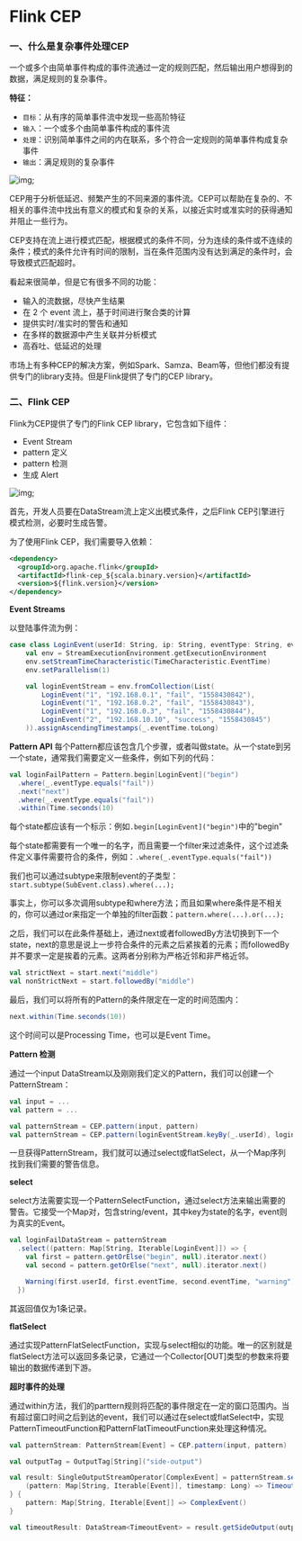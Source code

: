 # Flink CEP

### 一、什么是复杂事件处理CEP

一个或多个由简单事件构成的事件流通过一定的规则匹配，然后输出用户想得到的数据，满足规则的复杂事件。

**特征：**

- `目标`：从有序的简单事件流中发现一些高阶特征
- `输入`：一个或多个由简单事件构成的事件流
- `处理`：识别简单事件之间的内在联系，多个符合一定规则的简单事件构成复杂事件
- `输出`：满足规则的复杂事件

<img src="https://github.com/Dr11ft/BigDataGuide/blob/master/Pics/Flink%E6%96%87%E6%A1%A3Pics/Flink%20CEP/%E5%9B%BE%E7%89%871.png" alt="img;" />

CEP用于分析低延迟、频繁产生的不同来源的事件流。CEP可以帮助在复杂的、不相关的事件流中找出有意义的模式和复杂的关系，以接近实时或准实时的获得通知并阻止一些行为。

CEP支持在流上进行模式匹配，根据模式的条件不同，分为连续的条件或不连续的条件；模式的条件允许有时间的限制，当在条件范围内没有达到满足的条件时，会导致模式匹配超时。

看起来很简单，但是它有很多不同的功能：

- 输入的流数据，尽快产生结果
- 在 2 个 event 流上，基于时间进行聚合类的计算
- 提供实时/准实时的警告和通知
- 在多样的数据源中产生关联并分析模式
- 高吞吐、低延迟的处理

市场上有多种CEP的解决方案，例如Spark、Samza、Beam等，但他们都没有提供专门的library支持。但是Flink提供了专门的CEP library。

### 二、Flink CEP

Flink为CEP提供了专门的Flink CEP library，它包含如下组件：

- Event Stream
- pattern 定义
- pattern 检测
- 生成 Alert

<img src="https://github.com/Dr11ft/BigDataGuide/blob/master/Pics/Flink%E6%96%87%E6%A1%A3Pics/Flink%20CEP/%E5%9B%BE%E7%89%872.png" alt="img;" />

首先，开发人员要在DataStream流上定义出模式条件，之后Flink CEP引擎进行模式检测，必要时生成告警。

为了使用Flink CEP，我们需要导入依赖：

```xml
<dependency>
  <groupId>org.apache.flink</groupId>
  <artifactId>flink-cep_${scala.binary.version}</artifactId>
  <version>${flink.version}</version>
</dependency>
```

**Event Streams**

以登陆事件流为例：

```scala
case class LoginEvent(userId: String, ip: String, eventType: String, eventTime: String)
	val env = StreamExecutionEnvironment.getExecutionEnvironment
	env.setStreamTimeCharacteristic(TimeCharacteristic.EventTime)
	env.setParallelism(1)

	val loginEventStream = env.fromCollection(List(
		LoginEvent("1", "192.168.0.1", "fail", "1558430842"),
		LoginEvent("1", "192.168.0.2", "fail", "1558430843"),
		LoginEvent("1", "192.168.0.3", "fail", "1558430844"),
		LoginEvent("2", "192.168.10.10", "success", "1558430845")
	)).assignAscendingTimestamps(_.eventTime.toLong)
```

**Pattern API**
每个Pattern都应该包含几个步骤，或者叫做state。从一个state到另一个state，通常我们需要定义一些条件，例如下列的代码：

```scala
val loginFailPattern = Pattern.begin[LoginEvent]("begin")
  .where(_.eventType.equals("fail"))
  .next("next")
  .where(_.eventType.equals("fail"))
  .within(Time.seconds(10)
```

每个state都应该有一个标示：例如`.begin[LoginEvent]("begin")`中的"begin"

每个state都需要有一个唯一的名字，而且需要一个filter来过滤条件，这个过滤条件定义事件需要符合的条件，例如：`.where(_.eventType.equals("fail"))`

我们也可以通过subtype来限制event的子类型：`start.subtype(SubEvent.class).where(...);`

事实上，你可以多次调用subtype和where方法；而且如果where条件是不相关的，你可以通过or来指定一个单独的filter函数：`pattern.where(...).or(...);`

之后，我们可以在此条件基础上，通过next或者followedBy方法切换到下一个state，next的意思是说上一步符合条件的元素之后紧挨着的元素；而followedBy并不要求一定是挨着的元素。这两者分别称为严格近邻和非严格近邻。

```scala
val strictNext = start.next("middle")
val nonStrictNext = start.followedBy("middle")
```

最后，我们可以将所有的Pattern的条件限定在一定的时间范围内：

```scala
next.within(Time.seconds(10))
```

这个时间可以是Processing Time，也可以是Event Time。

**Pattern 检测**

通过一个input DataStream以及刚刚我们定义的Pattern，我们可以创建一个PatternStream：

```scala
val input = ...
val pattern = ...

val patternStream = CEP.pattern(input, pattern)
val patternStream = CEP.pattern(loginEventStream.keyBy(_.userId), loginFailPattern)
```

一旦获得PatternStream，我们就可以通过select或flatSelect，从一个Map序列找到我们需要的警告信息。

**select**

select方法需要实现一个PatternSelectFunction，通过select方法来输出需要的警告。它接受一个Map对，包含string/event，其中key为state的名字，event则为真实的Event。

```scala
val loginFailDataStream = patternStream
  .select((pattern: Map[String, Iterable[LoginEvent]]) => {
    val first = pattern.getOrElse("begin", null).iterator.next()
    val second = pattern.getOrElse("next", null).iterator.next()

    Warning(first.userId, first.eventTime, second.eventTime, "warning")
  })
```

其返回值仅为1条记录。

**flatSelect**

通过实现PatternFlatSelectFunction，实现与select相似的功能。唯一的区别就是flatSelect方法可以返回多条记录，它通过一个Collector[OUT]类型的参数来将要输出的数据传递到下游。

**超时事件的处理**

通过within方法，我们的parttern规则将匹配的事件限定在一定的窗口范围内。当有超过窗口时间之后到达的event，我们可以通过在select或flatSelect中，实现PatternTimeoutFunction和PatternFlatTimeoutFunction来处理这种情况。

```scala
val patternStream: PatternStream[Event] = CEP.pattern(input, pattern)

val outputTag = OutputTag[String]("side-output")

val result: SingleOutputStreamOperator[ComplexEvent] = patternStream.select(outputTag){
    (pattern: Map[String, Iterable[Event]], timestamp: Long) => TimeoutEvent()
} {
    pattern: Map[String, Iterable[Event]] => ComplexEvent()
}

val timeoutResult: DataStream<TimeoutEvent> = result.getSideOutput(outputTag)
```





